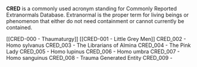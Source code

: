 **CRED** is a commonly used acronym standing for Commonly Reported Extranormals Database. Extranormal is the proper term for living beings or phenomenon that either do not need containment or cannot currently be contained. 

[[CRED-000 - Thaumaturgy]]
[[CRED-001 - Little Grey Men]]
CRED_002 - Homo sylvanus
CRED_003 - The Librarians of Almina
CRED_004 - The Pink Lady
CRED_005 - Homo lupinus
CRED_006 - Homo umbra
CRED_007 - Homo sanguinus
CRED_008 - Trauma Generated Entity
CRED_009 - 